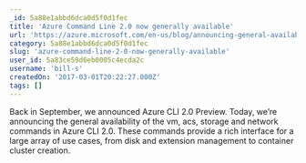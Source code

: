 ```yaml
---
_id: 5a88e1abbd6dca0d5f0d1fec
title: 'Azure Command Line 2.0 now generally available'
url: 'https://azure.microsoft.com/en-us/blog/announcing-general-availability-of-vm-storage-and-network-azure-cli-2-0/'
category: 5a88e1abbd6dca0d5f0d1fec
slug: 'azure-command-line-2-0-now-generally-available'
user_id: 5a83ce59d6eb0005c4ecda2c
username: 'bill-s'
createdOn: '2017-03-01T20:22:27.000Z'
tags: []
---
```


Back in September, we announced Azure CLI 2.0 Preview. Today, we’re announcing the general availability of the vm, acs, storage and network commands in Azure CLI 2.0. These commands provide a rich interface for a large array of use cases, from disk and extension management to  container cluster creation.

